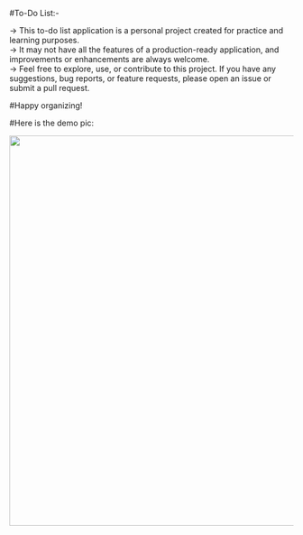 #To-Do List:-

-> This to-do list application is a personal project created for practice and learning purposes.<br>
-> It may not have all the features of a production-ready application, and improvements or enhancements are always welcome.<br>
-> Feel free to explore, use, or contribute to this project. If you have any suggestions, bug reports, or feature requests, 
  please open an issue or submit a pull request.<br>

#Happy organizing!

#Here is the demo pic:


<p align="right">
  <img width="692" alt="To-do" src="https://github.com/manjunath-dalavaye/todo_list/blob/main/assets/111382056/955f1acf-93a9-4af6-80f5-8458c215bcd0.png">
</p>
